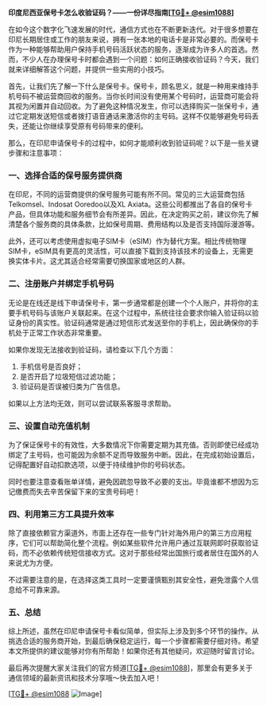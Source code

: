 **印度尼西亚保号卡怎么收验证码？——一份详尽指南[[TG💪+ @esim1088](https://t.me/s/esim1088)]**

在如今这个数字化飞速发展的时代，通信方式也在不断更新迭代。对于很多想要在印尼长期居住或工作的朋友来说，拥有一张本地的电话卡是非常必要的。而保号卡作为一种能够帮助用户保持手机号码活跃状态的服务，逐渐成为许多人的首选。然而，不少人在办理保号卡时都会遇到一个问题：如何正确接收验证码？今天，我们就来详细解答这个问题，并提供一些实用的小技巧。

首先，让我们先了解一下什么是保号卡。保号卡，顾名思义，就是一种用来维持手机号码不被运营商回收的服务。当你长时间没有使用某个号码时，运营商可能会将其视为闲置并自动回收。为了避免这种情况发生，你可以选择购买一张保号卡，通过它定期发送短信或者拨打语音通话来激活你的主号码。这样不仅能够避免号码丢失，还能让你继续享受原有号码带来的便利。

那么，在印尼申请保号卡的过程中，如何才能顺利收到验证码呢？以下是一些关键步骤和注意事项：

### 一、选择合适的保号服务提供商

在印尼，不同的运营商提供的保号服务可能有所不同。常见的三大运营商包括Telkomsel、Indosat Ooredoo以及XL Axiata。这些公司都推出了各自的保号卡产品，但具体功能和服务细节会有所差异。因此，在决定购买之前，建议你先了解清楚各个服务商的具体条款，比如保号周期、费用结构以及是否支持国际漫游等。

此外，还可以考虑使用虚拟电子SIM卡（eSIM）作为替代方案。相比传统物理SIM卡，eSIM具有更高的灵活性，可以直接下载到支持该技术的设备上，无需更换实体卡片。这尤其适合经常需要切换国家或地区的人群。

### 二、注册账户并绑定手机号码

无论是在线还是线下申请保号卡，第一步通常都是创建一个个人账户，并将你的主要手机号码与该账户关联起来。在这个过程中，系统往往会要求你输入验证码以验证身份的真实性。验证码通常是通过短信形式发送至你的手机上，因此确保你的手机处于正常工作状态非常重要。

如果你发现无法接收到验证码，请检查以下几个方面：
1. 手机信号是否良好；
2. 是否开启了垃圾短信过滤功能；
3. 验证码是否误被归类为广告信息。

如果以上方法均无效，则可以尝试联系客服寻求帮助。

### 三、设置自动充值机制

为了保证保号卡的有效性，大多数情况下你需要定期为其充值。否则即使已经成功绑定了主号码，也可能因为余额不足而导致服务中断。因此，在完成初始设置后，记得配置好自动扣款选项，以便于持续维护你的号码状态。

同时也要注意查看账单详情，避免因疏忽导致不必要的支出。毕竟谁都不想因为忘记缴费而失去辛苦保留下来的宝贵号码吧！

### 四、利用第三方工具提升效率

除了直接依赖官方渠道外，市面上还存在一些专门针对海外用户的第三方应用程序，它们可以帮助简化整个流程。例如某些软件允许用户通过互联网即时获取验证码，而不必依赖传统短信接收方式。这对于那些经常出国旅行或者居住在国外的人来说尤为方便。

不过需要注意的是，在选择这类工具时一定要谨慎甄别其安全性，避免泄露个人信息给不可靠来源。

### 五、总结

综上所述，虽然在印尼申请保号卡看似简单，但实际上涉及到多个环节的操作。从挑选合适的服务商开始，到最后确保稳定运行，每一个步骤都需要仔细对待。希望本文所提供的建议能够对你有所帮助！如果你还有其他疑问，欢迎随时留言讨论。

最后再次提醒大家关注我们的官方频道[[TG💪+ @esim1088](https://t.me/s/esim1088)]，那里会有更多关于通信领域的最新资讯和技术分享哦～快去加入吧！

[[TG💪+ @esim1088](https://t.me/s/esim1088) ![Image](https://i.postimg.cc/4NQfJmqS/Snipaste-2025-05-13-00-14-12.png)]